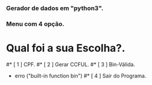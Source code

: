 
### Gerador de dados em "python3".  

### Menu com 4 opção.
# Qual foi a sua Escolha?.
#* [ 1 ] CPF.
#* [ 2 ] Gerar CCFUL.
#* [  3 ] Bin-Válida.
 - erro ("built-in function bin")
#* [  4 ] Sair do Programa.
